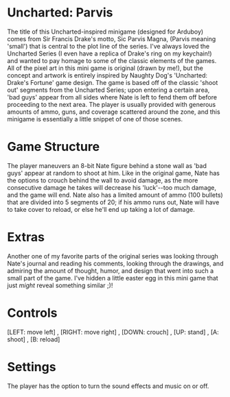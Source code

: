 # Uncharted: Parvis
  The title of this Uncharted-inspired minigame (designed for Arduboy) comes from Sir Francis Drake's motto, Sic Parvis Magna, (Parvis meaning 'small') that is central to the plot line of the series. I've always loved the Uncharted Series (I even have a replica of Drake's ring on my keychain!) and wanted to pay homage to some of the classic elements of the games. All of the pixel art in this mini game is original (drawn by me!), but the concept and artwork is entirely inspired by Naughty Dog's 'Uncharted: Drake's Fortune' game design.
  The game is based off of the classic 'shoot out' segments from the Uncharted Series; upon entering a certain area, 'bad guys' appear from all sides where Nate is left to fend them off before proceeding to the next area. The player is usually provided with generous amounts of ammo, guns, and coverage scattered around the zone, and this minigame is essentially a little snippet of one of those scenes. 

# Game Structure
  The player maneuvers an 8-bit Nate figure behind a stone wall as 'bad guys' appear at random to shoot at him. Like in the original game, Nate has the options to crouch behind the wall to avoid damage, as the more consecutive damage he takes will decrease his 'luck'--too much damage, and the game will end. Nate also has a limited amount of ammo (100 bullets) that are divided into 5 segments of 20; if his ammo runs out, Nate will have to take cover to reload, or else he'll end up taking a lot of damage.
# Extras
  Another one of my favorite parts of the original series was looking through Nate's journal and reading his comments, looking through the drawings, and admiring the amount of thought, humor, and design that went into such a small part of the game. I've hidden a little easter egg in this mini game that just *might* reveal something similar ;)!
  
# Controls
[LEFT: move left]  ,   [RIGHT: move right]   ,  [DOWN: crouch] , [UP: stand] , [A: shoot] , [B: reload]
# Settings
  The player has the option to turn the sound effects and music on or off.
